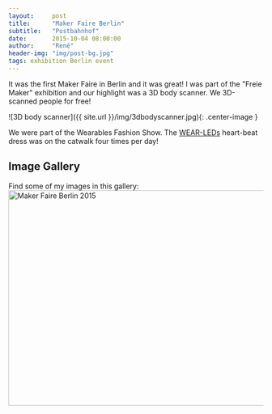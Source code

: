 ```yaml
---
layout:     post
title:      "Maker Faire Berlin"
subtitle:   "Postbahnhof"
date:       2015-10-04 08:00:00
author:     "René"
header-img: "img/post-bg.jpg"
tags: exhibition Berlin event
---
```


<p>It was the first Maker Faire in Berlin and it was great! I was part of the "Freie Maker" exhibition and our highlight was a 3D body scanner. We 3D-scanned people for free!</p>
![3D body scanner]({{ site.url }}/img/3dbodyscanner.jpg){: .center-image }

<p>We were part of the Wearables Fashion Show. The <a href="http://www.wear-leds.com" target="_blank">WEAR-LEDs</a> heart-beat dress was on the catwalk four times per day!</p>


<h2>Image Gallery</h2>
<p>Find some of my images in this gallery:
<a data-flickr-embed="true"  href="https://www.flickr.com/photos/48008270@N07/albums/72157659354193660" title="Maker Faire Berlin 2015"><img src="https://farm1.staticflickr.com/655/22107141542_4dae621dce_z.jpg" width="640" height="426" alt="Maker Faire Berlin 2015" class=".center-image"></a><script async src="//embedr.flickr.com/assets/client-code.js" charset="utf-8"></script>
</p>